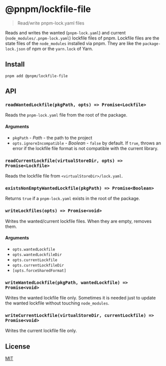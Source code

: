 # @pnpm/lockfile-file

> Read/write pnpm-lock.yaml files

Reads and writes the wanted (`pnpm-lock.yaml`) and current (`node_modules/.pnpm-lock.yaml`) lockfile files of pnpm.
Lockfile files are the state files of the `node_modules` installed via pnpm. They are like
the `package-lock.json` of npm or the `yarn.lock` of Yarn.

## Install

```
pnpm add @pnpm/lockfile-file
```

## API

### `readWantedLockfile(pkgPath, opts) => Promise<Lockfile>`

Reads the `pnpm-lock.yaml` file from the root of the package.

#### Arguments

* `pkgPath` - *Path* - the path to the project
* `opts.ignoreIncompatible` - *Boolean* - `false` by default. If `true`, throws an error
if the lockfile file format is not compatible with the current library.

### `readCurrentLockfile(virtualStoreDir, opts) => Promise<Lockfile>`

Reads the lockfile file from `<virtualStoreDir>/lock.yaml`.

### `existsNonEmptyWantedLockfile(pkgPath) => Promise<Boolean>`

Returns `true` if a `pnpm-lock.yaml` exists in the root of the package.

### `writeLockfiles(opts) => Promise<void>`

Writes the wanted/current lockfile files. When they are empty, removes them.

#### Arguments

* `opts.wantedLockfile`
* `opts.wantedLockfileDir`
* `opts.currentLockfile`
* `opts.currentLockfileDir`
* `[opts.forceSharedFormat]`

### `writeWantedLockfile(pkgPath, wantedLockfile) => Promise<void>`

Writes the wanted lockfile file only. Sometimes it is needed just to update the wanted lockfile
without touching `node_modules`.

### `writeCurrentLockfile(virtualStoreDir, currentLockfile) => Promise<void>`

Writes the current lockfile file only.

## License

[MIT](LICENSE)
